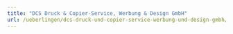 ```yaml
---
title: "DCS Druck & Copier-Service, Werbung & Design GmbH"
url: /ueberlingen/dcs-druck-und-copier-service-werbung-und-design-gmbh/
---
```

